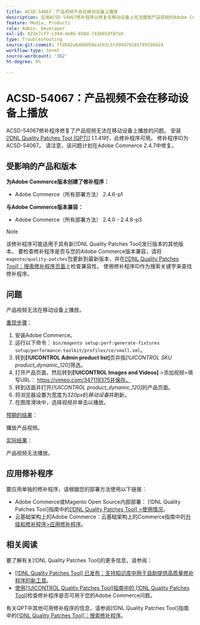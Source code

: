 ```yaml
---
title: ACSD-54067：产品视频不会在移动设备上播放
description: 应用ACSD-54067修补程序以修复在移动设备上无法播放产品视频的Adobe Commerce问题。
feature: Media, Products
role: Admin, Developer
exl-id: 023e7cf7-c344-4e86-850d-741b85df87a9
type: Troubleshooting
source-git-commit: 7fdb02a6d89d50ea593c5fd99d78101f89198424
workflow-type: tm+mt
source-wordcount: '362'
ht-degree: 0%

---
```


# ACSD-54067：产品视频不会在移动设备上播放

ACSD-54067修补程序修复了产品视频无法在移动设备上播放的问题。 安装[[!DNL Quality Patches Tool (QPT)]](https://experienceleague.adobe.com/en/docs/commerce-operations/tools/quality-patches-tool/quality-patches-tool-to-self-serve-quality-patches) 1.1.41时，此修补程序可用。 修补程序ID为ACSD-54067。 请注意，该问题计划在Adobe Commerce 2.4.7中修复。

## 受影响的产品和版本

**为Adobe Commerce版本创建了修补程序：**

* Adobe Commerce（所有部署方法） 2.4.6-p1

**与Adobe Commerce版本兼容：**

* Adobe Commerce（所有部署方法） 2.4.0 - 2.4.6-p3

>[!NOTE]
>
>该修补程序可能适用于具有新[!DNL Quality Patches Tool]发行版本的其他版本。 要检查修补程序是否与您的Adobe Commerce版本兼容，请将`magento/quality-patches`包更新到最新版本，并在[[!DNL Quality Patches Tool]：搜索修补程序页面](https://experienceleague.adobe.com/tools/commerce-quality-patches/index.html)上检查兼容性。 使用修补程序ID作为搜索关键字来查找修补程序。

## 问题

产品视频无法在移动设备上播放。

<u>重现步骤</u>：

1. 安装Adobe Commerce。
1. 运行以下命令：
   `bin/magento setup:perf:generate-fixtures setup/performance-toolkit/profiles/ce/small.xml`。
1. 转到&#x200B;**[!UICONTROL Admin product list]**&#x200B;页并按&#x200B;*[!UICONTROL SKU product_dynamic_120]*&#x200B;筛选。
1. 打开产品页面，然后转到&#x200B;**[!UICONTROL Images and Videos]** >添加视频>填写URL： https://vimeo.com/347119375并保存。
1. 转到店面并打开&#x200B;*[!UICONTROL product_dynamic_120]*&#x200B;的产品页面。
1. 将浏览器设置为宽度为&#x200B;*320px*&#x200B;的&#x200B;*移动设备*&#x200B;并刷新。
1. 在图库滑块中，选择视频并单击以播放。

<u>预期的结果</u>：

播放产品视频。

<u>实际结果</u>：

产品视频无法播放。

## 应用修补程序

要应用单独的修补程序，请根据您的部署方法使用以下链接：

* Adobe Commerce或Magento Open Source内部部署： [!DNL Quality Patches Tool]指南中的[[!DNL Quality Patches Tool] >使用情况](/help/tools/quality-patches-tool/usage.md)。
* 云基础架构上的Adobe Commerce：云基础架构上的Commerce指南中的[升级和修补程序>应用修补程序](https://experienceleague.adobe.com/docs/commerce-cloud-service/user-guide/develop/upgrade/apply-patches.html)。

## 相关阅读

要了解有关[!DNL Quality Patches Tool]的更多信息，请参阅：

* [[!DNL Quality Patches Tool] 已发布：支持知识库中用于自助提供高质量修补程序的新工具](https://experienceleague.adobe.com/en/docs/commerce-operations/tools/quality-patches-tool/quality-patches-tool-to-self-serve-quality-patches)。
* [使用[!UICONTROL Quality Patches Tool]指南中的 [!DNL Quality Patches Tool]](/help/tools/quality-patches-tool/patches-available-in-qpt/check-patch-for-magento-issue-with-magento-quality-patches.md)检查修补程序是否可用于您的Adobe Commerce问题。


有关QPT中其他可用修补程序的信息，请参阅[!DNL Quality Patches Tool]指南中的[[!DNL Quality Patches Tool]：搜索修补程序](https://experienceleague.adobe.com/tools/commerce-quality-patches/index.html)。
